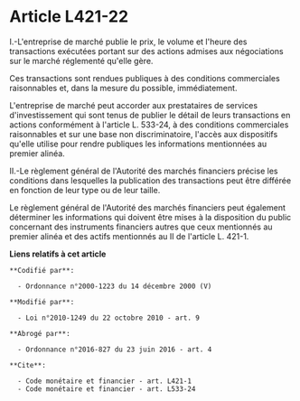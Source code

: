 # Article L421-22

I.-L'entreprise de marché publie le prix, le volume et l'heure des transactions exécutées portant sur des actions admises aux
négociations sur le marché réglementé qu'elle gère. 

Ces transactions sont rendues publiques à des conditions commerciales raisonnables et, dans la mesure du possible,
immédiatement. 

L'entreprise de marché peut accorder aux prestataires de services d'investissement qui sont tenus de publier le détail de
leurs transactions en actions conformément à l'article L. 533-24, à des conditions commerciales raisonnables et sur une base
non discriminatoire, l'accès aux dispositifs qu'elle utilise pour rendre publiques les informations mentionnées au premier
alinéa. 

II.-Le règlement général de l'Autorité des marchés financiers précise les conditions dans lesquelles la publication des
transactions peut être différée en fonction de leur type ou de leur taille. 

Le règlement général de l'Autorité des marchés financiers peut également déterminer les informations qui doivent être mises à
la disposition du public concernant des instruments financiers autres que ceux mentionnés au premier alinéa et des actifs
mentionnés au II de l'article L. 421-1.

**Liens relatifs à cet article**

	**Codifié par**:

	  - Ordonnance n°2000-1223 du 14 décembre 2000 (V)

	**Modifié par**:

	  - Loi n°2010-1249 du 22 octobre 2010 - art. 9

	**Abrogé par**:

	  - Ordonnance n°2016-827 du 23 juin 2016 - art. 4

	**Cite**:

	  - Code monétaire et financier - art. L421-1
	  - Code monétaire et financier - art. L533-24
